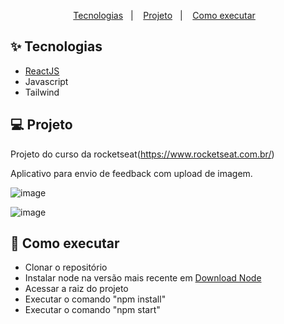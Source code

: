 <p align="center">
  <a href="#-tecnologias">Tecnologias</a>&nbsp;&nbsp;&nbsp;|&nbsp;&nbsp;&nbsp;
  <a href="#-projeto">Projeto</a>&nbsp;&nbsp;&nbsp;|&nbsp;&nbsp;&nbsp;
  <a href="#-como-executar">Como executar</a>&nbsp;&nbsp;&nbsp;
</p>

## ✨ Tecnologias

- [ReactJS](https://pt-br.reactjs.org/)
- Javascript
- Tailwind

## 💻 Projeto
Projeto do curso da rocketseat(https://www.rocketseat.com.br/)

Aplicativo para envio de feedback com upload de imagem.

![image](https://github.com/francinessoares/dt-money-react/assets/20801604/061cf97c-870d-4641-837a-44911864a3bc)

![image](https://github.com/francinessoares/dt-money-react/assets/20801604/f8f3d2e5-503e-4f52-8335-1ea0ea414511)



## 🚀 Como executar

- Clonar o repositório
- Instalar node na versão mais recente em <a href="https://nodejs.org/en/download/">Download Node</a>
- Acessar a raiz do projeto
- Executar o comando "npm install"
- Executar o comando "npm start"
